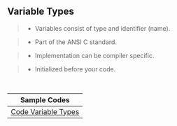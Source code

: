 ## Variable Types

> - Variables consist of type and identifier (name).

> - Part of the ANSI C standard.

> - Implementation can be compiler specific.

> - Initialized before your code.

<br />

| Sample Codes |
| ------------ |
| [Code Variable Types](./code-variable-types.c) |

